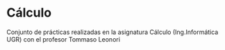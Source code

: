 # Cálculo
Conjunto de prácticas realizadas en la asignatura Cálculo (Ing.Informática UGR) con el profesor Tommaso Leonori
